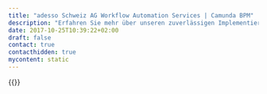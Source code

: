 ```yaml
---
title: "adesso Schweiz AG Workflow Automation Services | Camunda BPM"
description: "Erfahren Sie mehr über unseren zuverlässigen Implementierungspartner Adesso AG. Camunda ist der Marktführer für Workflow-Automatisierung und Geschäftsprozessmanagement. Holen Sie sich heute Ihre 30-Tage-Testversion."
date: 2017-10-25T10:39:22+02:00
draft: false
contact: true
contacthidden: true
mycontent: static
---
```

{{<partner-single
company="adesso Schweiz AG"
type="si"
website="https://www.adesso.ch/de_ch/index-2.jsp"
countrycode="CH"
city="Zurich"
description="<p>adesso ist einer der f&uuml;hrenden IT-Dienstleister im deutschsprachigen Raum und fokussiert sich mit Beratung sowie individueller Softwareentwicklung auf die Kerngesch&auml;ftsprozesse von Unternehmen und &ouml;ffentlichen Verwaltungen. Die Strategie von adesso beruht auf drei S&auml;ulen: dem tiefen Branchen-Know-how der Mitarbeiter, einer umfangreichen Technologiekompetenz und erprobten Methoden bei der Umsetzung von Softwareprojekten. Das Ergebnis sind &uuml;berlegene IT-L&ouml;sungen, mit denen Unternehmen wettbewerbsf&auml;higer werden. Standort&uuml;bergreifend setzen praxiserfahrene und methodisch ausgebildete Berater umfangreiche Prozessoptimierungs- und Prozessautomatisierungsprojekte um.&nbsp;</p><p>Das Competence Center &bdquo;Prozessmanagement&ldquo; forciert dar&uuml;ber hinaus die Einbindung neuer Entwicklungen wie Adaptive Case Management f&uuml;r wissensintensive Prozesse oder den Interaction Room &ndash; eine effiziente Prozesserhebungsmethode. Dadurch baut adesso seine Kompetenz und Sichtbarkeit als Innovationstre &nbsp;iber f&uuml;r seine Kunden und Partner aus. adesso wurde 1997 in Dortmund gegr&uuml;ndet und besch&auml;ftigt &uuml;ber 1.700 Mitarbeiter an zw&ouml;lf Standorten. Die Aktie ist im regulierten Markt notiert. Zu den wichtigsten Kunden z&auml;hlen die Allianz, Hannover R&uuml;ck, Union Investment, Westdeutsche Lotterie, Swisslos, Zurich Versicherung, DEVK, DAK sowie Beschaffungsamt des Bundesministeriums des Innern.</p><p><strong>adesso Schweiz AG - Bern, Schweiz</strong></p><p>Die adesso Schweiz AG ist eine unabh&auml;ngige IT-Dienstleisterin und konzentriert sich mit Beratung, individueller Softwareentwicklung und Software Integration auf die Kerngesch&auml;ftsprozesse von Unternehmen. Die Strategie von adesso beruht auf drei S&auml;ulen: einem umfassenden Branchen-Knowhow der Mitarbeitenden, einer breiten Technologiekompetenz und erprobten Methoden bei der Umsetzung von Softwareprojekten. Das Ergebnis sind IT-L&ouml;sungen, mit denen Unternehmen wettbewerbsf&auml;higer werden. Die Mitarbeitenden der adesso denken unternehmerisch und handeln mit hoher kommunikativer Kompetenz. Die adesso Schweiz AG wurde 1985 gegr&uuml;ndet, besch&auml;ftigt &uuml;ber 200 Mitarbeitende und ist ein Unternehmen der adesso Group. Diese besch&auml;ftigt rund 2&rsquo;000 Mitarbeitende an Standorten in der Schweiz, Deutschland, &Ouml;sterreich, der T&uuml;rkei, den USA und in England.</p><p><strong>adesso Austria GmbH - Wien, &Ouml;sterreich</strong></p><p>Erfolgreiches Gesch&auml;ft entsteht durch innovative Ideen, solide Technologien und eine kosteng&uuml;nstige Realisierung des IT Betriebes. Immer sind Menschen beteiligt, die dies zusammenbringen. adesso Austria sorgt als unabh&auml;ngiger IT-Dienstleister durch Beratung und Softwareentwicklung sowie Prozessoptimierung f&uuml;r den Erfolg der Projekte, die Unternehmen auf die Zukunft vorbereiten.</p><p>Unsere Mission: Kerngesch&auml;ftsprozesse optimieren durch gezielten Einsatz moderner IT. Dabei verfolgen wir eine klare Philosophie: Wir verbinden technologische Kompetenz mit ausgepr&auml;gtem fachlichen und betriebswirtschaftlichen Know-how. Die Basis hierf&uuml;r ist ein fundiertes Verst&auml;ndnis f&uuml;r die Branchen und das jeweilige Gesch&auml;ft unserer Kunden.</p><p>adesso Austria GmbH ist ein Unternehmen der adesso Group. Diese besch&auml;ftigt rund 2000 Mitarbeiter an den Standorten Deutschland, &Ouml;sterreich, Schweiz, T&uuml;rkei, USA und England.</p>"
siregion="emea,dach"
level="basic"
logo="//images.ctfassets.net/vpidbgnakfvf/3vwmgrrcbmkcmgUCsWmAsY/202881a3878361e8900861d7cc3a4877/adesso.svg">}}